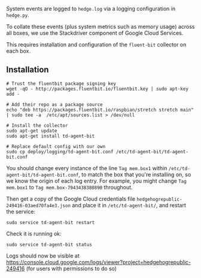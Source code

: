 System events are logged to `hedge.log` via a logging configuration in
`hedge.py`.

To collate these events (plus system metrics such as memory usage)
across all boxes, we use the Stackdriver component of Google Cloud
Services.

This requires installation and configuration of the `fluent-bit`
collector on each box.

## Installation

    # Trust the fluentbit package signing key
    wget -qO - http://packages.fluentbit.io/fluentbit.key | sudo apt-key add -

    # Add their repo as a package source
    echo "deb https://packages.fluentbit.io/raspbian/stretch stretch main" | sudo tee -a  /etc/apt/sources.list > /dev/null

    # Install the collector
    sudo apt-get update
    sudo apt-get install td-agent-bit

    # Replace default config with our own
    sudo cp deploy/logging/td-agent-bit.conf /etc/td-agent-bit/td-agent-bit.conf

You should change every instance of the line `Tag mem.box1` within `/etc/td-agent-bit/td-agent-bit.conf`, to match the box that you're installing on, so we know the origin of each log entry. For example, you might change `Tag mem.box1` to `Tag mem.box-7943438380890` throughout.

Then get a copy of the Google Cloud credentials file `hedgehogrepublic-249416-03aed70fa4e3.json` and place it in `/etc/td-agent-bit/`, and restart the service:

    sudo service td-agent-bit restart

Check it is running ok:

    sudo service td-agent-bit status

Logs should now be visible at https://console.cloud.google.com/logs/viewer?project=hedgehogrepublic-249416 (for users with permissions to do so)
